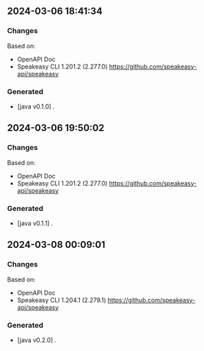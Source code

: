 

## 2024-03-06 18:41:34
### Changes
Based on:
- OpenAPI Doc  
- Speakeasy CLI 1.201.2 (2.277.0) https://github.com/speakeasy-api/speakeasy
### Generated
- [java v0.1.0] .

## 2024-03-06 19:50:02
### Changes
Based on:
- OpenAPI Doc  
- Speakeasy CLI 1.201.2 (2.277.0) https://github.com/speakeasy-api/speakeasy
### Generated
- [java v0.1.1] .

## 2024-03-08 00:09:01
### Changes
Based on:
- OpenAPI Doc  
- Speakeasy CLI 1.204.1 (2.279.1) https://github.com/speakeasy-api/speakeasy
### Generated
- [java v0.2.0] .